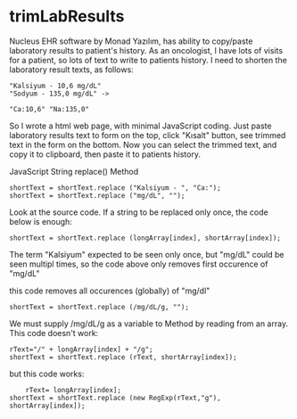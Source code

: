# trimLabResults
Nucleus EHR software by Monad Yazılım, has ability to copy/paste laboratory results to patient's history.
As an oncologist, I have lots of visits for a patient, so lots of text to write to patients history. 
I need to shorten the laboratory result texts, as follows:

	"Kalsiyum - 10,6 mg/dL"  
	"Sodyum - 135,0 mg/dL" -> 
	
	"Ca:10,6" "Na:135,0" 

So I wrote a html web page, with minimal JavaScript coding. Just paste laboratory results text to form on the top, click "Kısalt" button, see trimmed text in the form on the bottom. Now you can select the trimmed text, and copy it to clipboard, then paste it to patients history.

JavaScript String replace() Method

	shortText = shortText.replace ("Kalsiyum - ", "Ca:");
	shortText = shortText.replace ("mg/dL", "");

Look at the source code. If a string to be replaced only once, the code below is enough:

	shortText = shortText.replace (longArray[index], shortArray[index]);

The term "Kalsiyum" expected to be seen only once, but "mg/dL" could be seen multipl times, so the code above only removes first occurence of "mg/dL"

this code removes all occurences (globally) of "mg/dl"

  	shortText = shortText.replace (/mg/dL/g, "");

We must supply /mg/dL/g as a variable to Method by reading from an array. This code doesn't work:

  	rText="/" + longArray[index] + "/g";
  	shortText = shortText.replace (rText, shortArray[index]);

but this code works:

    	rText= longArray[index];
	shortText = shortText.replace (new RegExp(rText,"g"), shortArray[index]);
	
    
